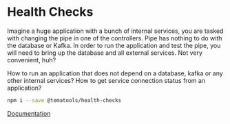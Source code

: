 # Health Checks

Imagine a huge application with a bunch of internal services, you are tasked with changing the pipe in one of the controllers. Pipe has nothing to do with the database or Kafka. In order to run the application and test the pipe, you will need to bring up the database and all external services. Not very convenient, huh?

How to run an application that does not depend on a database, kafka or any other internal services? How to get service connection status from an application?

```bash
npm i --save @tematools/health-checks   
```

[Documentation](https://temarusanov.github.io/dev-notes/workspace/techniques/health-checks)

